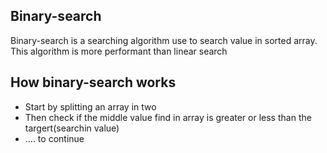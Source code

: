 ## Binary-search

Binary-search is a searching algorithm use to search value in sorted array. This algorithm is more performant than linear search

## How binary-search works

- Start by splitting an array in two
- Then check if the middle value find in array is greater or less than the targert(searchin value)
- .... to continue
